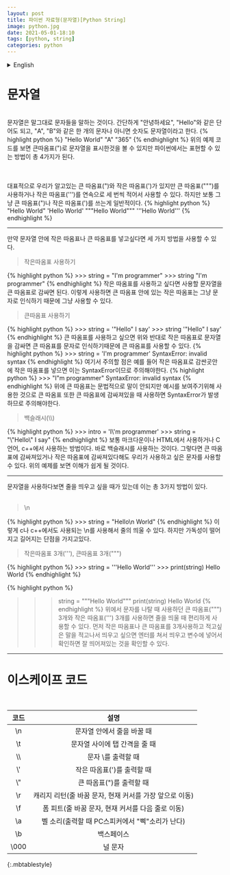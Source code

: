```yaml
---
layout: post
title: 파이썬 자료형(문자열)[Python String]
image: python.jpg
date: 2021-05-01-18:10
tags: [python, string]
categories: python
---
```


<details>
<summary>English</summary>
<div markdown="1">

String
=====
<br>
Strings literally refer to characters. It can be a simple word like "Hello", a single letter like "A", "B", or a number is also called a string.
{% highlight python %}
"Hello World"
"A"
"365"
{% endhighlight %}
If you look at the example code above, you can see that the string is marked with double quotation marks ("), but in Python, there are a total of 4 ways to express it.<br><br><br>

Typically, there are double quotation marks (") and single quotation marks (') as we know them, but you can use double quotation marks (""") or single quotation marks (''') three times in a row. However, it is common to just use double quotes (") or single quotes (').
{% highlight python %}
"Hello World"
'Hello World'
"""Hello World"""
'''Hello World'''
{% endhighlight %}

-----

If you want to put single or double quotes inside a string, you can use three methods.
<br>
<Blockquote>Using single quotes</Blockquote>
{% highlight python %}
>>> string = "I'm programmer"
>>> string
"I'm programmer"
{% endhighlight %}
If you want to use single quotes, just enclose the string to be used in double quotes. In this way, single quotes inside double quotes are recognized as characters, so you can just use them.
<Blockquote>Using double quotes</Blockquote>
{% highlight python %}
>>> string = '"Hello" I say'
>>> string
'"Hello" I say'
{% endhighlight %}
Contrary to the above, if you wrap a string with single quotation marks, double quotation marks can be used because double quotation marks are recognized as characters.
{% highlight python %}
>>> string = 'I'm programmer'
SyntaxError: invalid syntax
{% endhighlight %}
Note that, for example, if you put single quotes inside single quotes, it is a SyntaxError, so be careful.
{% highlight python %}
>>> "I"m programmer"
SyntaxError: invalid syntax
{% endhighlight %}
The double quotes above are grammatically nonsense, but they are used to show examples. If you use double quotes when they are enclosed in double-quotes, a SyntaxError will occur, so be careful.
<Blockquote>Backslash (\\)</Blockquote>
{% highlight python %}
>>> intro = 'I\'m programmer'
>>> string = "\"Hello\" I say"
{% endhighlight %}
It is usually used in Markdown or HTML, or in C or C++. That's the backslash. If so, you can use the character we want to use even if it is enclosed in double or single quotes. It will be easier to understand by looking at the example above.

------

When using strings, there are times when you want to change paragraphs, and there are a total of three ways to do this.<br><br>

<Blockquote>\n</Blockquote>
{% highlight python %}
>>> string = "Hello\n World"
{% endhighlight %}
Like this, you can use \n, which is also used in c or c++, to space lines. However, it has the disadvantage of poor readability and lengthening.

<Blockquote>3 single quotes('''), 3 double quotation marks(""")</Blockquote>
{% highlight python %}
>>> string = '''Hello
World'''
>>> print(string)
Hello
World
{% endhighlight %}

{% highlight python %}
>>> string = """Hello
World"""
>>> print(string)
Hello
World
{% endhighlight %}
If you use the 3 double quotation marks (""") and 3 single quotation marks ("') used to represent the character above, you can conveniently use it when changing paragraphs. First, use 3 single or double quotation marks and write them down. If you want to change the paragraph after writing down the words you want to change, press Enter and confirm. You can see that the paragraph has changed.


----------


Escape code
=====
<br>

|Code|Explanation|
|:---:|:---:|
|\n|When changing a line in a string|
|\t|When giving tab space between strings|
|\\\\ |When printing the character \\ |
|\\\'|When printing single quotation marks (')|
|\\\"|When printing double quotation marks (")|
|\r|Carriage return (line feed character, moves the current cursor to the front)|
|\f|Form Pit (newline character, moves the current cursor to the next line)|
|\a|Bell sound (the PC speaker makes a "beep" sound when output)|
|\b|Backspace|
|\000|Null character|
{:.mbtablestyle}




-----------------------------------------------------------------------------------------------
-----------------------------------------------------------------------------------------------
</div>
</details>


문자열
=====
<br>
문자열은 말그대로 문자들을 말하는 것이다. 간단하게 "안녕하세요", "Hello"와 같은 단어도 되고, "A", "B"와 같은 한 개의 문자나 아니면 숫자도 문자열이라고 한다.
{% highlight python %}
"Hello World"
"A"
"365"
{% endhighlight %}
위의 예제 코드를 보면 큰따옴표(")로 문자열을 표시한것을 볼 수 있지만 파이썬에서는 표현할 수 있는 방법이 총 4가지가 된다.<br><br><br>

대표적으로 우리가 알고있는 큰 따옴표(")와 작은 따옴표(')가 있지만 큰 따옴표(""")를 사용하거나 작은 따옴표(''')를 연속으로 세 번씩 적어서 사용할 수 있다. 하지만 보통 그냥 큰 따옴표(")나 작은 따옴표(')를 쓰는게 일반적이다.
{% highlight python %}
"Hello World"
'Hello World'
"""Hello World"""
'''Hello World'''
{% endhighlight %}

-----

만약 문자열 안에 작은 따옴표나 큰 따옴표를 넣고싶다면 세 가지 방법을 사용할 수 있다.
<br>
<Blockquote>작은따옴표 사용하기</Blockquote>
{% highlight python %}
>>> string = "I'm programmer"
>>> string
"I'm programmer"
{% endhighlight %}
작은 따옴표를 사용하고 싶다면 사용할 문자열을 큰 따옴표로 감싸면 된다. 이렇게 사용하면 큰 따옴표 안에 있는 작은 따옴표는 그냥 문자로 인식하기 때문에 그냥 사용할 수 있다.
<Blockquote>큰따옴표 사용하기</Blockquote>
{% highlight python %}
>>> string = '"Hello" I say'
>>> string
'"Hello" I say'
{% endhighlight %}
큰 따옴표를 사용하고 싶으면 위와 반대로 작은 따옴표로 문자열을 감싸면 큰 따옴표를 문자로 인식하기때문에 큰 따옴표를 사용할 수 있다.
{% highlight python %}
>>> string = 'I'm programmer'
SyntaxError: invalid syntax
{% endhighlight %}
여기서 주의할 점은 예를 들어 작은 따옴표로 감싼곳안에 작은 따옴표를 넣으면 이는 SyntaxError이므로 주의해야한다.
{% highlight python %}
>>> "I"m programmer"
SyntaxError: invalid syntax
{% endhighlight %}
위에 큰 따옴표는 문법적으로 말이 안되지만 예시를 보여주기위해 사용한 것으로 큰 따옴표 또한 큰 따옴표에 감싸져있을 때 사용하면 SyntaxError가 발생하므로 주의해야한다.
<Blockquote>백슬래시(\\)</Blockquote>
{% highlight python %}
>>> intro = 'I\'m programmer'
>>> string = "\"Hello\" I say"
{% endhighlight %}
보통 마크다운이나 HTML에서 사용하거나 C언어, c++에서 사용하는 방법이다. 바로 백슬래시를 사용하는 것이다. 그렇다면 큰 따옴표에 감싸져있거나 작은 따옴표에 감싸져있다해도 우리가 사용하고 싶은 문자를 사용할 수 있다. 위의 예제를 보면 이해가 쉽게 될 것이다.

------

문자열을 사용하다보면 줄을 띄우고 싶을 때가 있는데 이는 총 3가지 방법이 있다.<br><br>

<Blockquote>\n</Blockquote>
{% highlight python %}
>>> string = "Hello\n World"
{% endhighlight %}
이렇게 c나 c++에서도 사용되는 \n를 사용해서 줄의 띄울 수 있다. 하지만 가독성이 떨어지고 길어지는 단점을 가지고있다.

<Blockquote>작은따옴표 3개('''), 큰따옴표 3개(""")</Blockquote>
{% highlight python %}
>>> string = '''Hello
World'''
>>> print(string)
Hello
World
{% endhighlight %}

{% highlight python %}
>>> string = """Hello
World"""
>>> print(string)
Hello
World
{% endhighlight %}
위에서 문자를 나탈 때 사용하던 큰 따옴표(""") 3개와 작은 따옴표(''') 3개를 사용하면 줄을 띄울 때 편리하게 사용할 수 있다. 먼저 작은 따옴표나 큰 따옴표를 3개사용하고 적고싶은 말을 적고나서 띄우고 싶으면 엔터를 쳐서 띄우고 변수에 넣어서 확인하면 잘 띄어져있는 것을 확인할 수 있다.


----------


이스케이프 코드
=====
<br>

|코드|설명|
|:---:|:---:|
|\n|문자열 안에서 줄을 바꿀 때|
|\t|문자열 사이에 탭 간격을 줄 때|
|\\\\ |문자 \\를 출력할 때|
|\\\'|작은 따옴표(')를 출력할 때|
|\\\"|큰 따옴표(")를 출력할 때|
|\r|캐리지 리턴(줄 바꿈 문자, 현재 커서를 가장 앞으로 이동)|
|\f|폼 피트(줄 바꿈 문자, 현재 커서를 다음 줄로 이동)|
|\a|벨 소리(출력할 때 PC스피커에서 "삑"소리가 난다)|
|\b|백스페이스|
|\000|널 문자|
{:.mbtablestyle}

